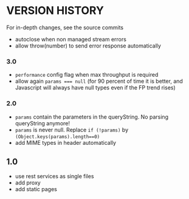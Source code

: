 # VERSION HISTORY 

For in-depth changes, see the source commits

- autoclose when non managed stream errors
- allow throw(number) to send error response automatically

### 3.0
- `performance` config flag when max throughput is required
- allow again `params === null` (for 90 percent of time it is better, and Javascript will always have null types even if the FP trend rises)

### 2.0
- `params` contain the parameters in the queryString. No parsing queryString anymore!
- `params` is never null. Replace `if (!params)` by `(Object.keys(params).length==0)`
- add MIME types in header automatically

## 1.0
- use rest services as single files
- add proxy
- add static pages
